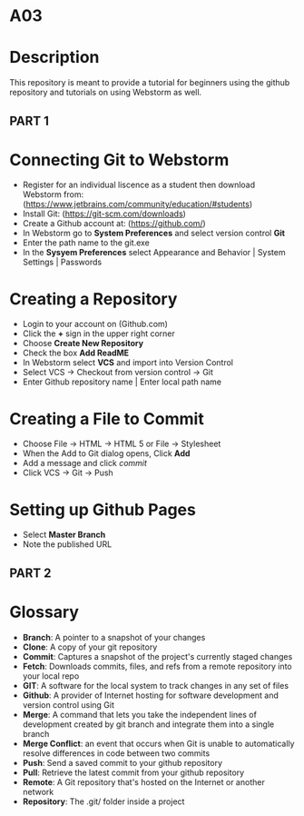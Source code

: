 # A03

# Description
This repository is meant to provide a tutorial for beginners using the github repository and tutorials on using Webstorm as well.

## PART 1

# Connecting Git to Webstorm
- Register for an individual liscence as a student then download Webstorm from: (https://www.jetbrains.com/community/education/#students)
- Install Git: (https://git-scm.com/downloads)
- Create a Github account at: (https://github.com/)
- In Webstorm go to **System Preferences** and select version control **Git**
- Enter the path name to the git.exe
- In the **Sysyem Preferences** select Appearance and Behavior | System Settings | Passwords

# Creating a Repository
- Login to your account on (Github.com)
- Click the **+** sign in the upper right corner
- Choose **Create New Repository**
- Check the box **Add ReadME**
- In Webstorm select **VCS** and import into Version Control
- Select VCS -> Checkout from version control -> Git
- Enter Github repository name | Enter local path name

# Creating a File to Commit
- Choose File -> HTML -> HTML 5 or File -> Stylesheet
- When the Add to Git dialog opens, Click **Add**
- Add a message and click *commit*
- Click VCS -> Git -> Push

# Setting up Github Pages
- Select **Master Branch**
- Note the published URL 

## PART 2

# Glossary 

- **Branch**: A pointer to a snapshot of your changes
- **Clone**: A copy of your git repository
- **Commit**: Captures a snapshot of the project's currently staged changes
- **Fetch**: Downloads commits, files, and refs from a remote repository into your local repo
- **GIT**: A software for the local system to track changes in any set of files
- **Github**: A provider of Internet hosting for software development and version control using Git
- **Merge**: A command that lets you take the independent lines of development created by git branch and integrate them into a single branch
- **Merge Conflict**:  an event that occurs when Git is unable to automatically resolve differences in code between two commits
- **Push**: Send a saved commit to your github repository 
- **Pull**: Retrieve the latest commit from your github repository
- **Remote**: A Git repository that's hosted on the Internet or another network
- **Repository**: The .git/ folder inside a project

